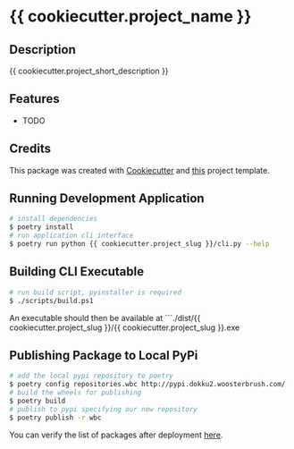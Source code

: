 # {{ cookiecutter.project_name }}

## Description

{{ cookiecutter.project_short_description }}

## Features

* TODO

## Credits

This package was created with [Cookiecutter](https://github.com/audreyr/cookiecutter) and [this](http://gitlab.woosterbrush.com/zachmyers/cookiecutter-python-package) project template.

## Running Development Application

```bash
# install dependencies
$ poetry install
# run application cli interface
$ poetry run python {{ cookiecutter.project_slug }}/cli.py --help
```

## Building CLI Executable

```bash
# run build script, pyinstaller is required
$ ./scripts/build.ps1
```

An executable should then be available at ```./dist/{{ cookiecutter.project_slug }}/{{ cookiecutter.project_slug }}.exe

## Publishing Package to Local PyPi

```bash
# add the local pypi repository to poetry
$ poetry config repositories.wbc http://pypi.dokku2.woosterbrush.com/
# build the wheels for publishing
$ poetry build
# publish to pypi specifying our new repository
$ poetry publish -r wbc
```

You can verify the list of packages after deployment [here](http://pypi.dokku2.woosterbrush.com/packages/).
